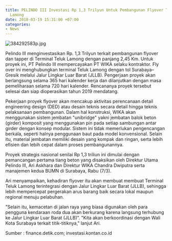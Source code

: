 ```yaml
---
title: PELINDO III Investasi Rp 1,3 Trilyun Untuk Pembangunan Flyover Terminal Teluk
  Lamong
date: 2018-03-19 15:31:00 +07:00
categories:
- News
---
```


![384292583p.jpg](/uploads/384292583p.jpg)

Pelindo III menginvestasikan Rp. 1,3 Trilyun terkait pembangunan flyover dan tapper di Terminal Teluk Lamong dengan panjang 2,45 Km. Untuk proyek ini, PT Pelindo III mempercayakan PT WIKA selaku kontraktor. Fly over ini menghubungkan terminal Teluk Lamong dengan tol Surabaya–Gresik melalui Jalur Lingkar Luar Barat (JLLB). Pengerjaan proyek  akan berlangsung selama 365 hari kalender kerja dan dilanjutkan dengan masa pemeliharaan selama 720 hari kalender. Rencananya proyek tersebut selesai dan siap dioperasikan tahun 2019 mendatang.

Pekerjaan proyek flyover akan mencakup aktivitas perencanaan detail engineering design (DED) atau desain teknis secara detail hingga teknis pelaksanaan pembangunan. Dalam hal konstruksi, WIKA akan menggunakan sistem jembatan "unibridge" yakni jembatan balok beton (girder) komposit yang menggunakan pin pada setiap sambungan antar girder dengan konsep modular. Sistem ini tidak memerlukan pengencangan berkala, seperti halnya penggunaan baut pada model konvensional. Selain itu, material jembatan memiliki desain yang kompak dan ringan, serta lebih efisien dan lebih cepat dalam proses pembangunannya.

Proyek strategis nasional senilai Rp 1,3 triliun ini dimulai dengan pemancangan pertama tiang beton yang disaksikan oleh Direktur Utama Pelindo III, Ari Askhara dan Direktur WIKA Chandra Dwiputra serta manajemen kedua BUMN di Surabaya, Rabu (7/3).

Ari menyampaikan, kehadiran flyover itu akan membuat membuat Terminal Teluk Lamong terintegrasi dengan Jalur Lingkar Luar Barat (JLLB), sehingga lebih mempercepat pergerakan arus barang baik secara lokal maupun regional menuju pelabuhan.

"Selain itu, kemacetan di jalan raya yang biasa digunakan oleh para pengguna kendaraan roda dua akan berkurang karena langsung terhubung ke Jalur Lingkar Luar Barat (JLLB)”.
"Kita akan berkoordinasi dengan Wali Kota Surabaya terkait titik-titiknya," lanjut Ari.

Sumber : finance.detik.com; investasi.kontan.co.id
